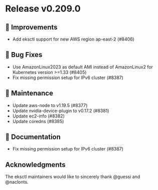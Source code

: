 # Release v0.209.0

## 🎯 Improvements

- Add eksctl support for new AWS region ap-east-2 (#8406)

## 🐛 Bug Fixes

- Use AmazonLinux2023 as default AMI instead of AmazonLinux2 for Kubernetes version >=1.33 (#8405)
- Fix missing permission setup for IPv6 cluster (#8387)

## 🧰 Maintenance

- Update aws-node to v1.19.5 (#8377)
- Update nvidia-device-plugin to v0.17.2 (#8381)
- Update ec2-info (#8382)
- Update coredns (#8385)

## 📝 Documentation

- Fix missing permission setup for IPv6 cluster (#8387)

## Acknowledgments

The eksctl maintainers would like to sincerely thank @guessi and @naclonts.

